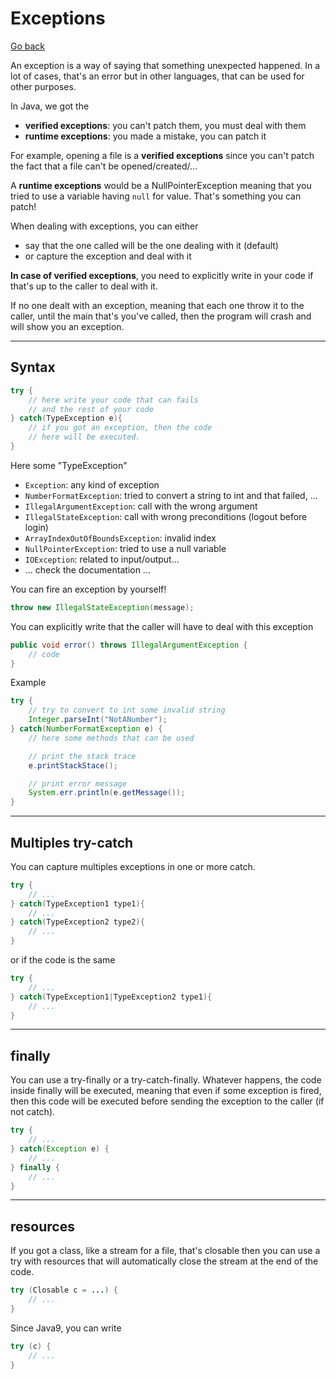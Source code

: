 # Exceptions

[Go back](..)

An exception is a way of saying that something unexpected
happened. In a lot of cases, that's an error but in other
languages, that can be used for other purposes.

In Java, we got the

* **verified exceptions**: you can't patch them, you must deal with them
* **runtime exceptions**: you made a mistake, you can patch it

For example, opening a file is a **verified exceptions** since
you can't patch the fact that a file can't be opened/created/...

A **runtime exceptions** would be a NullPointerException meaning that
you tried to use a variable having ``null`` for value. That's something
you can patch!

When dealing with exceptions, you can either

* say that the one called will be the one dealing with it (default)
* or capture the exception and deal with it

**In case of verified exceptions**, you need to explicitly
write in your code if that's up to the caller to deal with it.

If no one dealt with an exception, meaning that each one throw
it to the caller, until the main that's you've called, then
the program will crash and will show you an exception.

<hr class="sr">

## Syntax

```java
try {
    // here write your code that can fails
    // and the rest of your code
} catch(TypeException e){
    // if you got an exception, then the code
    // here will be executed.
}
```

Here some "TypeException"

* ``Exception``: any kind of exception
* ``NumberFormatException``: tried to convert a string to int and that failed, ...
* ``IllegalArgumentException``: call with the wrong argument
* ``IllegalStateException``: call with wrong preconditions (logout before login)
* ``ArrayIndexOutOfBoundsException``: invalid index
* ``NullPointerException``: tried to use a null variable
* ``IOException``: related to input/output...
* ... check the documentation ...

You can fire an exception by yourself!

```java
throw new IllegalStateException(message);
```

You can explicitly write that the caller will have to
deal with this exception

```java
public void error() throws IllegalArgumentException {
    // code
}
```

Example

```java
try {
    // try to convert to int some invalid string
    Integer.parseInt("NotANumber");
} catch(NumberFormatException e) {
    // here some methods that can be used

    // print the stack trace
    e.printStackStace();

    // print error message
    System.err.println(e.getMessage());
}
```

<hr class="sl">

## Multiples try-catch

You can capture multiples exceptions in one or more
catch.

```java
try {
    // ...
} catch(TypeException1 type1){
    // ...
} catch(TypeException2 type2){
    // ...
}
```

or if the code is the same

```java
try {
    // ...
} catch(TypeException1|TypeException2 type1){
    // ...
}
```

<hr class="sr">

## finally

You can use a try-finally or a try-catch-finally. Whatever happens, 
the code inside finally will be executed, meaning
that even if some exception is fired, then this code will be executed
before sending the exception to the caller (if not catch).

```java
try {
    // ...
} catch(Exception e) {
    // ...
} finally {
    // ...
}
```

<hr class="sl">

## resources

If you got a class, like a stream for a file, that's closable
then you can use a try with resources that will automatically
close the stream at the end of the code.

```java
try (Closable c = ...) {
    // ...
}
```

Since Java9, you can write

```java
try (c) {
    // ...
}
```